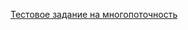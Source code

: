 [Тестовое задание на многопоточность](https://github.com/MaksimJob4j/PriceProcessor/blob/master/src/main/java/com/price/processor/PriceProcessor.java)
